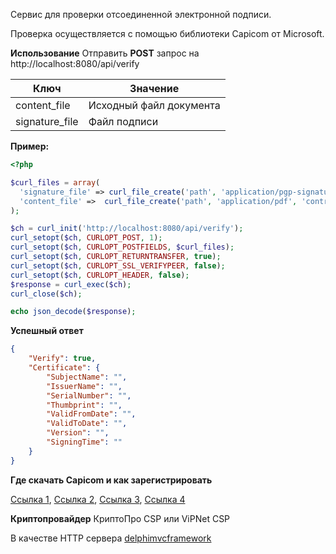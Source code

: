
Сервис для проверки отсоединенной электронной подписи.

Проверка осуществляется с помощью библиотеки Capicom от Microsoft.

**Использование**
Отправить **POST** запрос на http://localhost:8080/api/verify

|Ключ|Значение|
|-|--------|
|content_file| Исходный файл документа|
|signature_file| Файл подписи|


**Пример:**
```php
<?php

$curl_files = array(
  'signature_file' => curl_file_create('path', 'application/pgp-signature', 'contract.pdf.sig'),
  'content_file' =>  curl_file_create('path', 'application/pdf', 'contract.pdf')
);

$ch = curl_init('http://localhost:8080/api/verify');
curl_setopt($ch, CURLOPT_POST, 1);
curl_setopt($ch, CURLOPT_POSTFIELDS, $curl_files);
curl_setopt($ch, CURLOPT_RETURNTRANSFER, true);
curl_setopt($ch, CURLOPT_SSL_VERIFYPEER, false);
curl_setopt($ch, CURLOPT_HEADER, false);
$response = curl_exec($ch);
curl_close($ch);

echo json_decode($response);
```

**Успешный ответ**
```json
{
    "Verify": true,
    "Certificate": {
        "SubjectName": "",
        "IssuerName": "",
        "SerialNumber": "",
        "Thumbprint": "",
        "ValidFromDate": "",
        "ValidToDate": "",
        "Version": "",
        "SigningTime": ""
    }
}

```

**Где скачать Capicom и как зарегистрировать**

[Ссылка 1](https://www.sberbank-ast.ru/Docs/faq/%D0%A3%D1%81%D1%82%D0%B0%D0%BD%D0%BE%D0%B2%D0%BA%D0%B0_%D0%B1%D0%B8%D0%B1%D0%BB%D0%B8%D0%BE%D1%82%D0%B5%D0%BA%D0%B8_Capicom.pdf "www.sberbank-ast.ru"), [Ссылка 2](https://dirstroy.dogm.mos.ru/legislation/information-from-the-department-of-municipal-order/instructions-for-configuring-eds/ "wdirstroy.dogm.mos.ru"), [Ссылка 3](https://support.gamemc.by/index.php?/Knowledgebase/Article/View/35 "support.gamemc.by"), [Ссылка 4](https://legacyupdate.net/download-center/download/3207/security-update-for-capicom-kb931906 "legacyupdate.net")

**Криптопровайдер**
КриптоПро CSP или ViPNet CSP

В качестве HTTP сервера [delphimvcframework](https://github.com/danieleteti/delphimvcframework "delphimvcframework")



